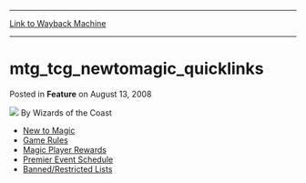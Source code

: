 
---
[Link to Wayback Machine](https://web.archive.org/web/20211128215525/https://magic.wizards.com/en/articles/archive/feature/mtgtcgnewtomagicquicklinks-2008-08-13)

[_metadata_:author]:- "Wizards of the Coast"
[_metadata_:description]:- "New to Magic Game Rules Magic Player Rewards Premier Event Schedule Banned/Restricted Lists"
[_metadata_:generator]:- "Drupal 7 (http://drupal.org)"
[_metadata_:publish_date]:- "2008-08-13"
[_metadata_:title]:- "mtg_tcg_newtomagic_quicklinks"
[_metadata_:wayback_capture_timestamp]:- "2021-11-28 21:55:25+00:00"
[_metadata_:wayback_raw_url]:- "https://web.archive.org/web/20211128215525id_/https://magic.wizards.com/en/articles/archive/feature/mtgtcgnewtomagicquicklinks-2008-08-13"
[_metadata_:wayback_url]:- "https://magic.wizards.com/en/articles/archive/feature/mtgtcgnewtomagicquicklinks-2008-08-13"
---


mtg\_tcg\_newtomagic\_quicklinks
================================



 Posted in **Feature**
 on August 13, 2008 






![](https://media.magic.wizards.com/styles/auth_small/public/images/person/wizards_author.jpg)
By Wizards of the Coast











* [New to Magic](http://archive.wizards.com/Magic/Magazine/Article.aspx?x=mtg/tcg/newtomagic/whatismagic)
* [Game Rules](http://archive.wizards.com/Magic/Magazine/Article.aspx?x=magic/rules)
* [Magic Player Rewards](http://archive.wizards.com/Magic/Magazine/Article.aspx?x=magic/rewards/welcome)
* [Premier Event Schedule](http://archive.wizards.com/Magic/Magazine/Article.aspx?x=mtg/tcg/events/schedule)
* [Banned/Restricted Lists](http://archive.wizards.com/Magic/Magazine/Article.aspx?x=judge/resources/banned)






